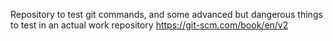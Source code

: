 Repository to test git commands, and some advanced but dangerous things to test in an actual work repository
https://git-scm.com/book/en/v2
